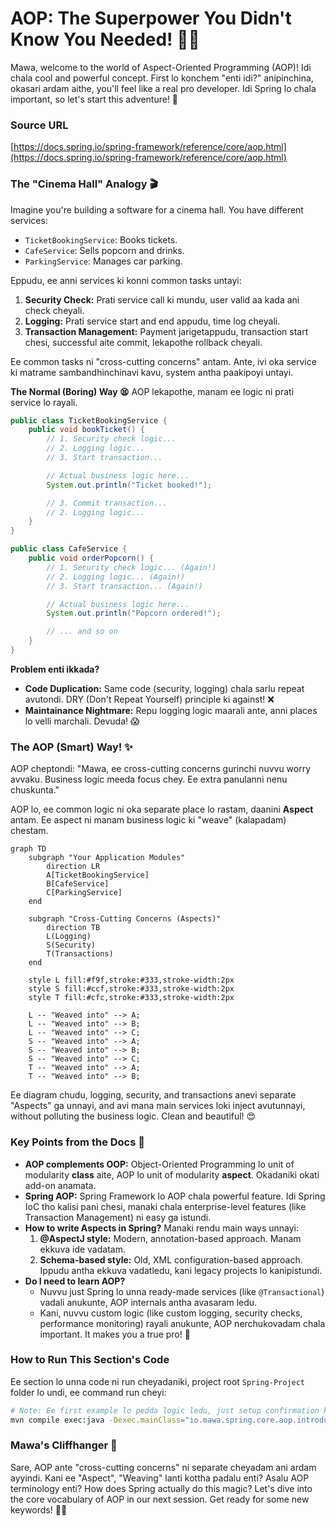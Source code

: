 # AOP: The Superpower You Didn't Know You Needed! 🦸‍♀️

Mawa, welcome to the world of Aspect-Oriented Programming (AOP)! Idi chala cool and powerful concept. First lo konchem "enti idi?" anipinchina, okasari ardam aithe, you'll feel like a real pro developer. Idi Spring lo chala important, so let's start this adventure! 🚀

### Source URL
[https://docs.spring.io/spring-framework/reference/core/aop.html](https://docs.spring.io/spring-framework/reference/core/aop.html)

### The "Cinema Hall" Analogy 🎬

Imagine you're building a software for a cinema hall. You have different services:
- `TicketBookingService`: Books tickets.
- `CafeService`: Sells popcorn and drinks.
- `ParkingService`: Manages car parking.

Eppudu, ee anni services ki konni common tasks untayi:
1.  **Security Check:** Prati service call ki mundu, user valid aa kada ani check cheyali.
2.  **Logging:** Prati service start and end appudu, time log cheyali.
3.  **Transaction Management:** Payment jarigetappudu, transaction start chesi, successful aite commit, lekapothe rollback cheyali.

Ee common tasks ni "cross-cutting concerns" antam. Ante, ivi oka service ki matrame sambandhinchinavi kavu, system antha paakipoyi untayi.

**The Normal (Boring) Way 😫**
AOP lekapothe, manam ee logic ni prati service lo rayali.

```java
public class TicketBookingService {
    public void bookTicket() {
        // 1. Security check logic...
        // 2. Logging logic...
        // 3. Start transaction...

        // Actual business logic here...
        System.out.println("Ticket booked!");

        // 3. Commit transaction...
        // 2. Logging logic...
    }
}

public class CafeService {
    public void orderPopcorn() {
        // 1. Security check logic... (Again!)
        // 2. Logging logic... (Again!)
        // 3. Start transaction... (Again!)

        // Actual business logic here...
        System.out.println("Popcorn ordered!");

        // ... and so on
    }
}
```
**Problem enti ikkada?**
- **Code Duplication:** Same code (security, logging) chala sarlu repeat avutondi. DRY (Don't Repeat Yourself) principle ki against! ❌
- **Maintainance Nightmare:** Repu logging logic maarali ante, anni places lo velli marchali. Devuda! 😱

### The AOP (Smart) Way! ✨

AOP cheptondi: "Mawa, ee cross-cutting concerns gurinchi nuvvu worry avvaku. Business logic meeda focus chey. Ee extra panulanni nenu chuskunta."

AOP lo, ee common logic ni oka separate place lo rastam, daanini **Aspect** antam. Ee aspect ni manam business logic ki "weave" (kalapadam) chestam.

```mermaid
graph TD
    subgraph "Your Application Modules"
        direction LR
        A[TicketBookingService]
        B[CafeService]
        C[ParkingService]
    end

    subgraph "Cross-Cutting Concerns (Aspects)"
        direction TB
        L(Logging)
        S(Security)
        T(Transactions)
    end

    style L fill:#f9f,stroke:#333,stroke-width:2px
    style S fill:#ccf,stroke:#333,stroke-width:2px
    style T fill:#cfc,stroke:#333,stroke-width:2px

    L -- "Weaved into" --> A;
    L -- "Weaved into" --> B;
    L -- "Weaved into" --> C;
    S -- "Weaved into" --> A;
    S -- "Weaved into" --> B;
    S -- "Weaved into" --> C;
    T -- "Weaved into" --> A;
    T -- "Weaved into" --> B;

```
Ee diagram chudu, logging, security, and transactions anevi separate "Aspects" ga unnayi, and avi mana main services loki inject avutunnayi, without polluting the business logic. Clean and beautiful! 😍

### Key Points from the Docs 📝

*   **AOP complements OOP:** Object-Oriented Programming lo unit of modularity **class** aite, AOP lo unit of modularity **aspect**. Okadaniki okati add-on anamata.
*   **Spring AOP:** Spring Framework lo AOP chala powerful feature. Idi Spring IoC tho kalisi pani chesi, manaki chala enterprise-level features (like Transaction Management) ni easy ga istundi.
*   **How to write Aspects in Spring?** Manaki rendu main ways unnayi:
    1.  **@AspectJ style:** Modern, annotation-based approach. Manam ekkuva ide vadatam.
    2.  **Schema-based style:** Old, XML configuration-based approach. Ippudu antha ekkuva vadatledu, kani legacy projects lo kanipistundi.
*   **Do I need to learn AOP?**
    *   Nuvvu just Spring lo unna ready-made services (like `@Transactional`) vadali anukunte, AOP internals antha avasaram ledu.
    *   Kani, nuvvu custom logic (like custom logging, security checks, performance monitoring) rayali anukunte, AOP nerchukovadam chala important. It makes you a true pro! 💪

### How to Run This Section's Code
Ee section lo unna code ni run cheyadaniki, project root `Spring-Project` folder lo undi, ee command run cheyi:
```bash
# Note: Ee first example lo pedda logic ledu, just setup confirmation kosam.
mvn compile exec:java -Dexec.mainClass="io.mawa.spring.core.aop.introduction.AopIntroductionDemoApp"
```

### Mawa's Cliffhanger 🧗

Sare, AOP ante "cross-cutting concerns" ni separate cheyadam ani ardam ayyindi. Kani ee "Aspect", "Weaving" lanti kottha padalu enti? Asalu AOP terminology enti? How does Spring actually do this magic? Let's dive into the core vocabulary of AOP in our next session. Get ready for some new keywords! 🕵️‍♂️
